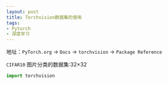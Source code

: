 ```yaml
---
layout: post
title: Torchvision数据集的使用
tags: 
- Pytorch
- 深度学习
---
```


地址：`PyTorch.org` -> `Docs` -> `torchvision` -> `Package Reference`

`CIFAR10` 图片分类的数据集:32×32

```python
import torchvision
```